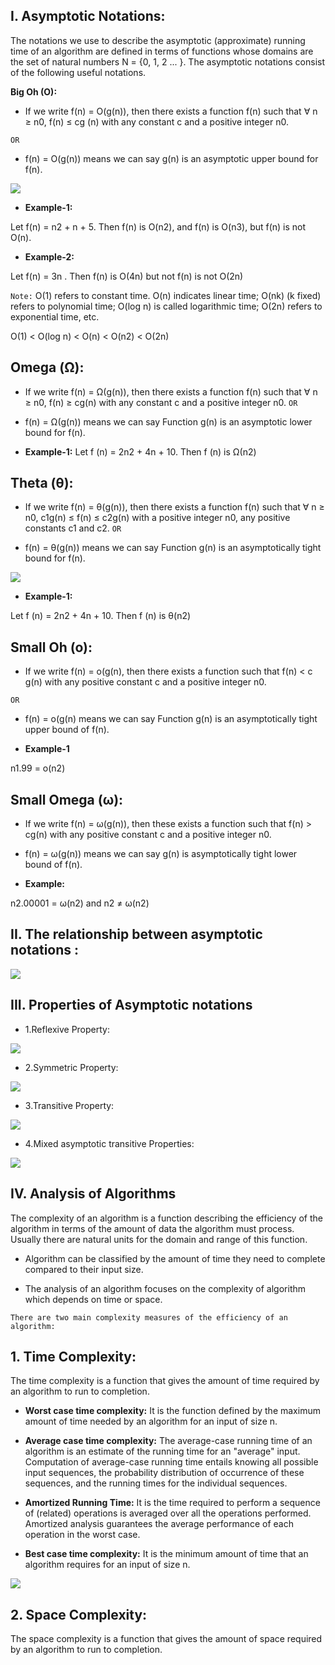 ## I. Asymptotic Notations:

The notations we use to describe the asymptotic (approximate) running time of an algorithm are defined in terms of functions whose domains are the set of natural numbers
N = {0, 1, 2 ... }. The asymptotic notations consist of the following useful notations.

**Big Oh (O):**

- If we write f(n) = O(g(n)), then there exists a function f(n) such that ∀ n ≥ n0, f(n) ≤ cg (n) with any constant c and a positive integer n0.

`OR`

- f(n) = O(g(n)) means we can say g(n) is an asymptotic upper bound for f(n).

![](https://grdp.co/cdn-cgi/image/width=500,height=500,quality=50,f=auto/https://gs-blog-images.grdp.co/gate-exam/wp-content/uploads/2015/11/27032649/Big-0.png)

- **Example-1:**

Let f(n) = n2 + n + 5. Then f(n) is O(n2), and f(n) is O(n3), but f(n) is not O(n).

- **Example-2:**

Let f(n) = 3n . Then f(n) is O(4n) but not f(n) is not O(2n)

`Note:`
O(1) refers to constant time. O(n) indicates linear time; O(nk) (k fixed) refers to polynomial time; O(log n) is called logarithmic time; O(2n) refers to exponential time, etc.

O(1) < O(log n) < O(n) < O(n2) < O(2n)

## Omega (Ω):

- If we write f(n) = Ω(g(n)), then there exists a function f(n) such that ∀ n ≥ n0, f(n) ≥ cg(n) with any constant c and a positive integer n0. `OR`

- f(n) = Ω(g(n)) means we can say Function g(n) is an asymptotic lower bound for f(n).

- **Example-1:** Let f (n) = 2n2 + 4n + 10. Then f (n) is Ω(n2)

## Theta (θ):

- If we write f(n) = θ(g(n)), then there exists a function f(n) such that ∀ n ≥ n0, c1g(n) ≤ f(n) ≤ c2g(n) with a positive integer n0, any positive constants c1 and c2. `OR`

- f(n) = θ(g(n)) means we can say Function g(n) is an asymptotically tight bound for f(n).

![](https://grdp.co/cdn-cgi/image/width=500,height=500,quality=50,f=auto/https://gs-blog-images.grdp.co/gate-exam/wp-content/uploads/2015/11/27032649/Big-theta.png)

- **Example-1:**

Let f (n) = 2n2 + 4n + 10. Then f (n) is θ(n2)

## Small Oh (o):

- If we write f(n) = o(g(n), then there exists a function such that f(n) < c g(n) with any positive constant c and a positive integer n0.

`OR`

- f(n) = o(g(n) means we can say Function g(n) is an asymptotically tight upper bound of f(n).

- **Example-1**

n1.99 = o(n2)

## Small Omega (ω):

- If we write f(n) = ω(g(n)), then these exists a function such that f(n) > cg(n) with any positive constant c and a positive integer n0.

- f(n) = ω(g(n)) means we can say g(n) is asymptotically tight lower bound of f(n).

- **Example:**

n2.00001 = ω(n2) and n2 ≠ ω(n2)

## II. The relationship between asymptotic notations :

![](https://grdp.co/cdn-cgi/image/width=500,height=500,quality=50,f=auto/https://gs-blog-images.grdp.co/gate-exam/wp-content/uploads/2015/11/27032649/Relationships-complexities.png)

## III. Properties of Asymptotic notations

- 1.Reflexive Property:

![](https://upload.wikimedia.org/wikipedia/commons/0/0b/GreaterThanOrEqualTo.png)

- 2.Symmetric Property:

![](https://gs-blog-images.grdp.co/gate-exam/wp-content/uploads/2015/11/27032649/Symmetry.png)

- 3.Transitive Property:

![](https://grdp.co/cdn-cgi/image/width=500,height=500,quality=50,f=auto/https://gs-blog-images.grdp.co/gate-exam/wp-content/uploads/2015/11/27032649/Trasitivity.png)

- 4.Mixed asymptotic transitive Properties:

![](https://grdp.co/cdn-cgi/image/width=500,height=500,quality=50,f=auto/https://gs-blog-images.grdp.co/gate-exam/wp-content/uploads/2015/11/27032649/Other-properties.png)

## IV. Analysis of Algorithms

The complexity of an algorithm is a function describing the efficiency of the algorithm in terms of the amount of data the algorithm must process. Usually there are natural units for the domain and range of this function.

- Algorithm can be classified by the amount of time they need to complete compared to their input size.

- The analysis of an algorithm focuses on the complexity of algorithm which depends on time or space.

`There are two main complexity measures of the efficiency of an algorithm:`

## 1. Time Complexity:

The time complexity is a function that gives the amount of time required by an algorithm to run to completion.

- **Worst case time complexity:** It is the function defined by the maximum amount of time needed by an algorithm for an input of size n.

- **Average case time complexity:** The average-case running time of an algorithm is an estimate of the running time for an "average" input. Computation of average-case running time entails knowing all possible input sequences, the probability distribution of occurrence of these sequences, and the running times for the individual sequences.

- **Amortized Running Time:** It is the time required to perform a sequence of (related) operations is averaged over all the operations performed. Amortized analysis guarantees the average performance of each operation in the worst case.

- **Best case time complexity:** It is the minimum amount of time that an algorithm requires for an input of size n.

![](https://he-s3.s3.amazonaws.com/media/uploads/c950295.png)

## 2. Space Complexity:

The space complexity is a function that gives the amount of space required by an algorithm to run to completion.
